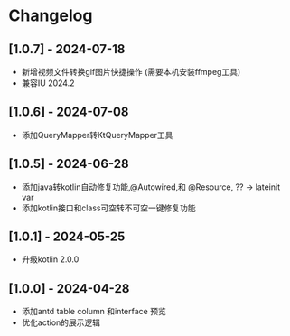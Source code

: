 # Changelog

## [1.0.7] - 2024-07-18

- 新增视频文件转换gif图片快捷操作 (需要本机安装ffmpeg工具)
- 兼容IU 2024.2

## [1.0.6] - 2024-07-08

- 添加QueryMapper转KtQueryMapper工具

## [1.0.5] - 2024-06-28

- 添加java转kotlin自动修复功能,@Autowired,和 @Resource, ?? -> lateinit var
- 添加kotlin接口和class可空转不可空一键修复功能


## [1.0.1] - 2024-05-25

- 升级kotlin 2.0.0

## [1.0.0] - 2024-04-28

- 添加antd table column 和interface 预览
- 优化action的展示逻辑

